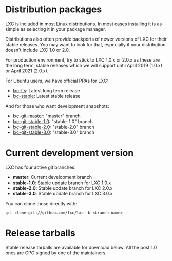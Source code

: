 
# Distribution packages
LXC is included in most Linux distributions.
In most cases installing it is as simple as selecting it in your package manager.

Distributions also often provide backports of newer versions of LXC for their stable releases.
You may want to look for that, especially if your distribution doesn't include LXC 1.0 or 2.0.

For production environment, try to stick to LXC 1.0.x or 2.0.x as these are the long term,
stable releases which we will support until April 2019 (1.0.x) or April 2021 (2.0.x).

For Ubuntu users, we have official PPAs for LXC:

 * [lxc-lts](https://launchpad.net/~ubuntu-lxc/+archive/lxc-lts): Latest long term release
 * [lxc-stable](https://launchpad.net/~ubuntu-lxc/+archive/lxc-stable): Latest stable release

And for those who want development snapshots:

 * [lxc-git-master](https://launchpad.net/~ubuntu-lxc/+archive/lxc-git-master): "master" branch
 * [lxc-git-stable-1.0](https://launchpad.net/~ubuntu-lxc/+archive/lxc-git-stable-1.0): "stable-1.0" branch
 * [lxc-git-stable-2.0](https://launchpad.net/~ubuntu-lxc/+archive/lxc-git-stable-2.0): "stable-2.0" branch
 * [lxc-git-stable-3.0](https://launchpad.net/~ubuntu-lxc/+archive/lxc-git-stable-3.0): "stable-3.0" branch

# Current development version

LXC has four active git branches:

 * **master**: Current development branch
 * **stable-1.0**: Stable update branch for LXC 1.0.x
 * **stable-2.0**: Stable update branch for LXC 2.0.x
 * **stable-3.0**: Stable update branch for LXC 3.0.x

You can clone those directly with:

    git clone git://github.com/lxc/lxc -b <branch name>

# Release tarballs

Stable release tarballs are available for download below.
All the post 1.0 ones are GPG signed by one of the maintainers.
